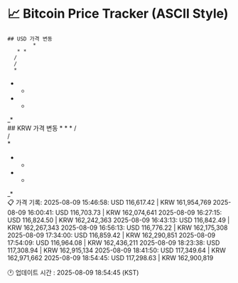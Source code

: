 # 📈 Bitcoin Price Tracker (ASCII Style)
    ## USD 가격 변동 
            * 
       * *
      /   
      /   
      *   
   * *    
  * *     
_*        
    ## KRW 가격 변동
            * 
       * *
      /   
      /   
      *   
   * *    
  * *     
_*        
    📋 가격 기록:
    2025-08-09 15:46:58: USD 116,617.42 | KRW 161,954,769
2025-08-09 16:00:41: USD 116,703.73 | KRW 162,074,641
2025-08-09 16:27:15: USD 116,824.50 | KRW 162,242,363
2025-08-09 16:43:13: USD 116,842.49 | KRW 162,267,343
2025-08-09 16:56:13: USD 116,776.22 | KRW 162,175,308
2025-08-09 17:34:00: USD 116,859.42 | KRW 162,290,851
2025-08-09 17:54:09: USD 116,964.08 | KRW 162,436,211
2025-08-09 18:23:38: USD 117,308.94 | KRW 162,915,134
2025-08-09 18:41:50: USD 117,349.64 | KRW 162,971,662
2025-08-09 18:54:45: USD 117,298.63 | KRW 162,900,819
    
🕐 업데이트 시간 : 2025-08-09 18:54:45 (KST)
